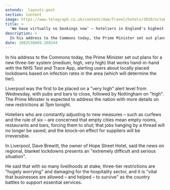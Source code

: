 ```yaml
--- 
extends: _layouts.post 
section: content 
image: https://www.telegraph.co.uk/content/dam/Travel/hotels/2020/october/GettyImages-1139892424-hotel-doors-p.jpg?impolicy=logo-overlay 
title: > 
  'We have virtually no bookings now' – hoteliers in England's highest alert areas warn of industry devastation 
description: > 
  In his address to the Commons today, the Prime Minister set out plans for a new three-tier system (medium, high, very high) that works hand-in-hand with the NHS Test and Trace App, alerting users about locally placed lockdowns based on infection rates in the area (which will determine the tier).Liverpool was the first to be placed on a "very high" alert level from Wednesday, with pubs and bars to close, followed by Nottingham on "high".The Prime Minister is expected to address the nation with more details on new restrictions at 7pm tonight.In Liverpool, Dave Brewitt, the owner of Hope Street Hotel, said the news on regional, blanket lockdowns presents an "extremely difficult and serious situation".He said that with so many livelihoods at stake, three-tier restrictions are "hugely worrying" and damaging for the hospitality sector, and it is "vital that businesses are allowed – and helped – to survive" as the country battles to support essential services. 
date: 1602536869.269244 
--- 
```

In his address to the Commons today, the Prime Minister set out plans for a new three-tier system (medium, high, very high) that works hand-in-hand with the NHS Test and Trace App, alerting users about locally placed lockdowns based on infection rates in the area (which will determine the tier).

Liverpool was the first to be placed on a "very high" alert level from Wednesday, with pubs and bars to close, followed by Nottingham on "high". The Prime Minister is expected to address the nation with more details on new restrictions at 7pm tonight.

Hoteliers who are constantly adjusting to new measures – such as curfews and the rule of six – are concerned that empty cities mean empty rooms, restaurants and bars, forcing them to shut; that jobs hanging by a thread will no longer be saved; and the knock-on effect for suppliers will be irreversible.

In Liverpool, Dave Brewitt, the owner of Hope Street Hotel, said the news on regional, blanket lockdowns presents an "extremely difficult and serious situation".

He said that with so many livelihoods at stake, three-tier restrictions are "hugely worrying" and damaging for the hospitality sector, and it is "vital that businesses are allowed – and helped – to survive" as the country battles to support essential services.